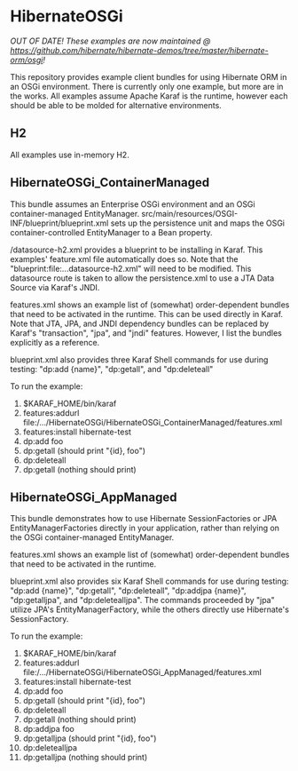 HibernateOSGi
=============

*OUT OF DATE!  These examples are now maintained @ https://github.com/hibernate/hibernate-demos/tree/master/hibernate-orm/osgi!*

This repository provides example client bundles for using Hibernate ORM in an OSGi environment.  There is currently only one example, but more are in the works.  All examples assume Apache Karaf is the runtime, however each should be able to be molded for alternative environments.

H2
--

All examples use in-memory H2.

HibernateOSGi_ContainerManaged
------------------------------

This bundle assumes an Enterprise OSGi environment and an OSGi container-managed EntityManager.  src/main/resources/OSGI-INF/blueprint/blueprint.xml sets up the persistence unit and maps the OSGi container-controlled EntityManager to a Bean property.

/datasource-h2.xml provides a blueprint to be installing in Karaf.  This examples' feature.xml file automatically does so.  Note that the "blueprint:file:...datasource-h2.xml" will need to be modified.  This datasource route is taken to allow the persistence.xml to use a JTA Data Source via Karaf's JNDI.

features.xml shows an example list of (somewhat) order-dependent bundles that need to be activated in the runtime.  This can be used directly in Karaf.  Note that JTA, JPA, and JNDI dependency bundles can be replaced by Karaf's "transaction", "jpa", and "jndi" features.  However, I list the bundles explicitly as a reference.

blueprint.xml also provides three Karaf Shell commands for use during testing:  "dp:add {name}", "dp:getall", and "dp:deleteall"

To run the example:
<ol>
<li>$KARAF_HOME/bin/karaf</li>
<li>features:addurl file:/.../HibernateOSGi/HibernateOSGi_ContainerManaged/features.xml</li>
<li>features:install hibernate-test</li>
<li>dp:add foo</li>
<li>dp:getall (should print "{id}, foo")</li>
<li>dp:deleteall</li>
<li>dp:getall (nothing should print)</li>
</ol>

HibernateOSGi_AppManaged
------------------------------

This bundle demonstrates how to use Hibernate SessionFactories or JPA EntityManagerFactories directly in your application, rather than relying on the OSGi container-managed EntityManager.

features.xml shows an example list of (somewhat) order-dependent bundles that need to be activated in the runtime.

blueprint.xml also provides six Karaf Shell commands for use during testing:  "dp:add {name}", "dp:getall", "dp:deleteall", "dp:addjpa {name}", "dp:getalljpa", and "dp:deletealljpa".  The commands proceeded by "jpa" utilize JPA's EntityManagerFactory, while the others directly use Hibernate's SessionFactory.

To run the example:
<ol>
<li>$KARAF_HOME/bin/karaf</li>
<li>features:addurl file:/.../HibernateOSGi/HibernateOSGi_AppManaged/features.xml</li>
<li>features:install hibernate-test</li>
<li>dp:add foo</li>
<li>dp:getall (should print "{id}, foo")</li>
<li>dp:deleteall</li>
<li>dp:getall (nothing should print)</li>
<li>dp:addjpa foo</li>
<li>dp:getalljpa (should print "{id}, foo")</li>
<li>dp:deletealljpa</li>
<li>dp:getalljpa (nothing should print)</li>
</ol>
